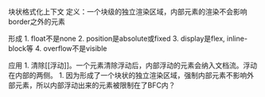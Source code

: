 块状格式化上下文
定义：一个块级的独立渲染区域，内部元素的渲染不会影响border之外的元素

形成
	1. float不是none
	2. position是absolute或fixed
	3. display是flex, inline-block等
	4. overflow不是visible

应用
	1. 清除[[浮动]]。一个元素清除浮动后，内部浮动的元素会纳入文档流。浮动在内部的两侧。
		1. 因为形成了一个块状的独立渲染区域，强制内部元素不影响外部元素，所以内部浮动出来的元素被限制在了BFC内？